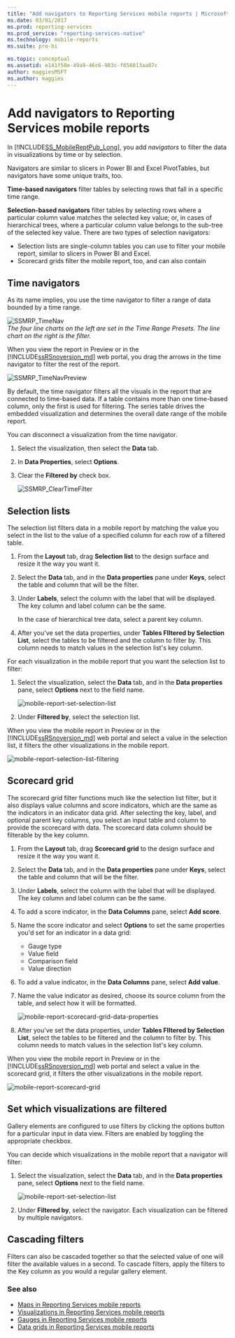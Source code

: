 ```yaml
---
title: "Add navigators to Reporting Services mobile reports | Microsoft Docs"
ms.date: 03/01/2017
ms.prod: reporting-services
ms.prod_service: "reporting-services-native"
ms.technology: mobile-reports
ms.suite: pro-bi

ms.topic: conceptual
ms.assetid: e141f50e-49a9-46c6-983c-f656013aa07c
author: maggiesMSFT
ms.author: maggies
---
```

# Add navigators to Reporting Services mobile reports
In [!INCLUDE[SS_MobileReptPub_Long](../../includes/ss-mobilereptpub-long.md)], you add *navigators* to filter the data in visualizations by time or by selection. 

Navigators are similar to slicers in Power BI and Excel PivotTables, but navigators have some unique traits, too.

**Time-based navigators** filter tables by selecting rows that fall in a specific time range. 

**Selection-based navigators** filter tables by selecting rows where a particular column value matches the selected key value; or, in cases of hierarchical trees, where a particular column value belongs to the sub-tree of the selected key value. There are two types of selection navigators:
* Selection lists are single-column tables you can use to filter your mobile report, similar to slicers in Power BI and Excel.
* Scorecard grids filter the mobile report, too, and can also contain 
  
## Time navigators   
  
As its name implies, you use the time navigator to filter a range of data bounded by a time range.   
  
![SSMRP_TimeNav](../../reporting-services/mobile-reports/media/ssmrp-timenav.png)  
*The four line charts on the left are set in the Time Range Presets. The line chart on the right is the filter.*  
  
When you view the report in Preview or in the [!INCLUDE[ssRSnoversion_md](../../includes/ssrsnoversion-md.md)] web portal, you drag the arrows in the time navigator to filter the rest of the report.  
  
![SSMRP_TimeNavPreview](../../reporting-services/mobile-reports/media/ssmrp-timenavpreview.png)  
  
By default, the time navigator filters all the visuals in the report that are connected to time-based data. If a table contains more than one time-based column, only the first is used for filtering. The series table drives the embedded visualization and determines the overall date range of the mobile report.  
  
You can disconnect a visualization from the time navigator.   
1. Select the visualization, then select the **Data** tab.  
2. In **Data Properties**, select **Options**.  
3. Clear the **Filtered by** check box.  
  
   ![SSMRP_ClearTimeFilter](../../reporting-services/mobile-reports/media/ssmrp-cleartimefilter.png)  
  
## Selection lists   
  
The selection list filters data in a mobile report by matching the value you select in the list to the value of a specified column for each row of a filtered table. 

1. From the **Layout** tab, drag **Selection list** to the design surface and resize it the way you want it.

2. Select the **Data** tab, and in the **Data properties** pane under **Keys**, select the table and column that will be the filter. 

3. Under **Labels**, select the column with the label that will be displayed. The key column and label column can be the same.  
  
   In the case of hierarchical tree data, select a parent key column.  
  
4. After you've set the data properties, under **Tables FIltered by Selection List**, select the tables to be filtered and the column to filter by. This column needs to match values in the selection list's key column. 

For each visualization in the mobile report that you want the selection list to filter:

1. Select the visualization, select the **Data** tab, and in the **Data properties** pane, select **Options** next to the field name.

   ![mobile-report-set-selection-list](../../reporting-services/mobile-reports/media/mobile-report-set-selection-list.png)

2. Under **Filtered by**, select the selection list.

When you view the mobile report in Preview or in the [!INCLUDE[ssRSnoversion_md](../../includes/ssrsnoversion-md.md)] web portal and select a value in the selection list, it filters the other visualizations in the mobile report.

![mobile-report-selection-list-filtering](../../reporting-services/mobile-reports/media/mobile-report-selection-list-filtering.png) 
     
## Scorecard grid  
  
The scorecard grid filter functions much like the selection list filter, but it also displays value columns and score indicators, which are the same as the indicators in an indicator data grid. After selecting the key, label, and optional parent key columns, you select an input table and column to provide the scorecard with data. The scorecard data column should be filterable by the key column.  

1. From the **Layout** tab, drag **Scorecard grid** to the design surface and resize it the way you want it.

2. Select the **Data** tab, and in the **Data properties** pane under **Keys**, select the table and column that will be the filter. 

3. Under **Labels**, select the column with the label that will be displayed. The key column and label column can be the same.  
  
4. To add a score indicator, in the **Data Columns** pane, select **Add score**.   
  
5. Name the score indicator and select **Options** to set the same properties you'd set for an indicator in a data grid:  
  
   * Gauge type
   * Value field
   * Comparison field
   * Value direction
  
6. To add a value indicator, in the **Data Columns** pane, select **Add value**.

7. Name the value indicator as desired, choose its source column from the table, and select how it will be formatted.  

   ![mobile-report-scorecard-grid-data-properties](../../reporting-services/mobile-reports/media/mobile-report-scorecard-grid-data-properties.png)

8. After you've set the data properties, under **Tables FIltered by Selection List**, select the tables to be filtered and the column to filter by. This column needs to match values in the selection list's key column. 

When you view the mobile report in Preview or in the [!INCLUDE[ssRSnoversion_md](../../includes/ssrsnoversion-md.md)] web portal and select a value in the scorecard grid, it filters the other visualizations in the mobile report.

![mobile-report-scorecard-grid](../../reporting-services/mobile-reports/media/mobile-report-scorecard-grid.png)
    
## Set which visualizations are filtered  
  
Gallery elements are configured to use filters by clicking the options button for a particular input in data view. Filters are enabled by toggling the appropriate checkbox.  

You can decide which visualizations in the mobile report that a navigator will filter:

1. Select the visualization, select the **Data** tab, and in the **Data properties** pane, select **Options** next to the field name.

   ![mobile-report-set-selection-list](../../reporting-services/mobile-reports/media/mobile-report-set-selection-list.png)

2. Under **Filtered by**, select the navigator. Each visualization can be filtered by multiple navigators.
  
## Cascading filters   
  
Filters can also be cascaded together so that the selected value of one will filter the available values in a second. To cascade filters, apply the filters to the Key column as you would a regular gallery element.  

### See also 
  
* [Maps in Reporting Services mobile reports](../../reporting-services/mobile-reports/maps-in-reporting-services-mobile-reports.md)
* [Visualizations in Reporting Services mobile reports](../../reporting-services/mobile-reports/add-visualizations-to-reporting-services-mobile-reports.md)
* [Gauges in Reporting Services mobile reports](../../reporting-services/mobile-reports/add-gauges-to-mobile-reports-reporting-services.md)
* [Data grids in Reporting Services mobile reports](../../reporting-services/mobile-reports/add-data-grids-to-mobile-reports-reporting-services.md)  
